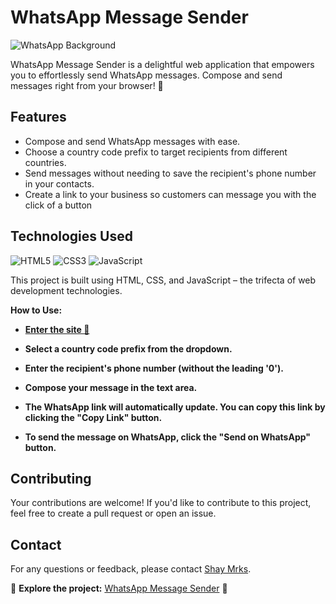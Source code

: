 # WhatsApp Message Sender

![WhatsApp Background](https://www.alphr.com/wp-content/uploads/2020/03/WhatsApp-Change-Background.jpg)

WhatsApp Message Sender is a delightful web application that empowers you to effortlessly send WhatsApp messages. Compose and send messages right from your browser! 🚀

## Features

- Compose and send WhatsApp messages with ease.
- Choose a country code prefix to target recipients from different countries.
- Send messages without needing to save the recipient's phone number in your contacts.
- Create a link to your business so customers can message you with the click of a button

## Technologies Used

![HTML5](https://img.icons8.com/color/48/000000/html-5.png) ![CSS3](https://img.icons8.com/color/48/000000/css3.png) ![JavaScript](https://img.icons8.com/color/48/000000/javascript.png)

This project is built using HTML, CSS, and JavaScript – the trifecta of web development technologies.

**How to Use:**
- **[Enter the site 🌟](https://shaymrks.github.io/WhatsApp-Message-Sender/)**
- **Select a country code prefix from the dropdown.**
- **Enter the recipient's phone number (without the leading '0').**
- **Compose your message in the text area.**

- **The WhatsApp link will automatically update. You can copy this link by clicking the "Copy Link" button.**

- **To send the message on WhatsApp, click the "Send on WhatsApp" button.**

## Contributing

Your contributions are welcome! If you'd like to contribute to this project, feel free to create a pull request or open an issue.

## Contact

For any questions or feedback, please contact [Shay Mrks](mailto:nrexhd@gmail.com).

🌟 **Explore the project:** [WhatsApp Message Sender](https://shaymrks.github.io/WhatsApp-Message-Sender/) 🌟
